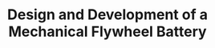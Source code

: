 ---
title: "Design and Development of a Mechanical Flywheel Battery"
description: "Developed a Magnetically Levitating Flywheel Energy Storage System to convert Mechanical Energy to Electrical Energy"
tags: ["Engineering"]
image: "/images/FESS.png"
permalink: /projects/fess/
---